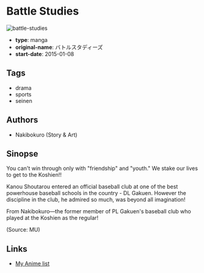 # Battle Studies

![battle-studies](https://cdn.myanimelist.net/images/manga/1/160199.jpg)

-   **type**: manga
-   **original-name**: バトルスタディーズ
-   **start-date**: 2015-01-08

## Tags

-   drama
-   sports
-   seinen

## Authors

-   Nakibokuro (Story & Art)

## Sinopse

You can't win through only with "friendship" and "youth." We stake our lives to get to the Koshien!!

Kanou Shoutarou entered an official baseball club at one of the best powerhouse baseball schools in the country - DL Gakuen. However the discipline in the club, he admired so much, was beyond all imagination!

From Nakibokuro—the former member of PL Gakuen's baseball club who played at the Koshien as the regular!

(Source: MU)

## Links

-   [My Anime list](https://myanimelist.net/manga/91156/Battle_Studies)
